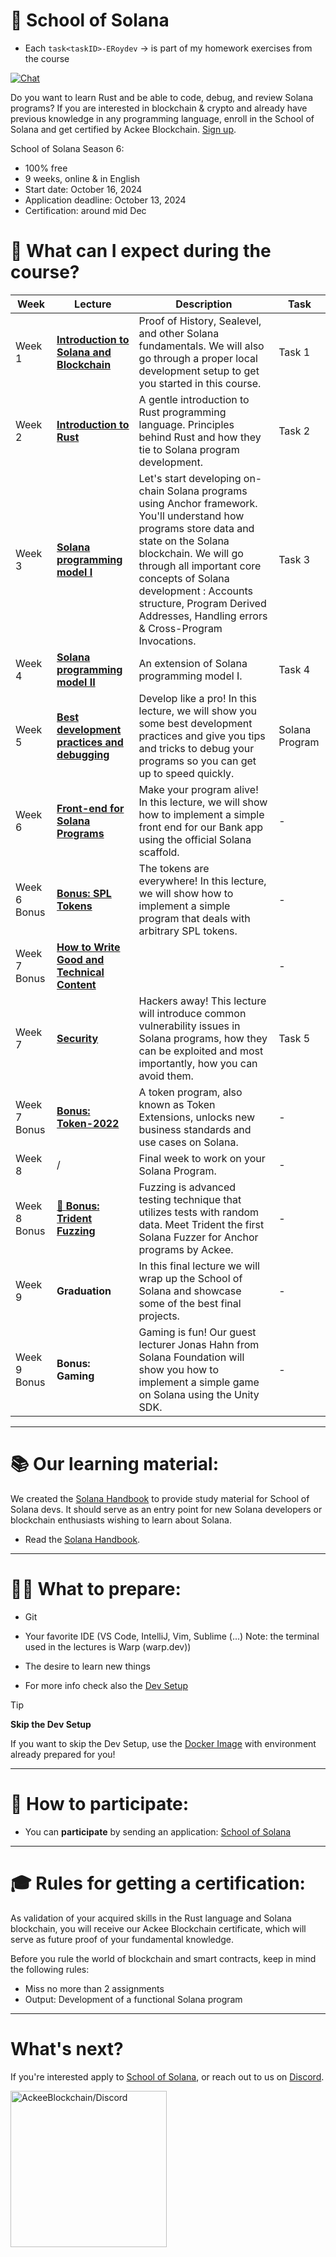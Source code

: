 

# 💜 School of Solana
- Each `task<taskID>-ERoydev` -> is part of my homework exercises from the course

<p align="left">
<a href="https://discord.gg/JhTVXUvaEr" target="_blank" rel="noopener noreferrer">
   <picture>
     <source media="(prefers-color-scheme: dark)" srcset="https://img.shields.io/discord/867746290678104064?colorA=21262d&colorB=0000FF&style=flat">
     <img src="https://img.shields.io/discord/867746290678104064?colorA=f6f8fa&colorB=0000FF&style=flat" alt="Chat">
   </picture>
 </a>
</p>

Do you want to learn Rust and be able to code, debug, and review Solana programs? If you are interested in blockchain & crypto and already have previous knowledge in any programming language, enroll in the School of Solana and get certified by Ackee Blockchain. [Sign up](https://ackee.xyz/school-of-solana).

School of Solana Season 6:
- 100% free
- 9 weeks, online & in English
- Start date: October 16, 2024
- Application deadline: October 13, 2024
- Certification: around mid Dec




# 📝 What can I expect during the course?

|Week|Lecture|Description|Task|
|--|--|--|--|
|Week 1|[**Introduction to Solana and Blockchain**](./1.lesson/)|Proof of History, Sealevel, and other Solana fundamentals. We will also go through a proper local development setup to get you started in this course.|Task 1|
|Week 2|[**Introduction to Rust**](./2.lesson/)|A gentle introduction to Rust programming language. Principles behind Rust and how they tie to Solana program development.|Task 2|
|Week 3|[**Solana programming model I**](./3.lesson/)|Let's start developing on-chain Solana programs using Anchor framework. You'll understand how programs store data and state on the Solana blockchain. We will go through all important core concepts of Solana development : Accounts structure, Program Derived Addresses, Handling errors & Cross-Program Invocations.|Task 3|
|Week 4|[**Solana programming model II**](./4.lesson/)|An extension of Solana programming model I.|Task 4|
|Week 5|[**Best development practices and debugging**](./5.lesson/)| Develop like a pro! In this lecture, we will show you some best development practices and give you tips and tricks to debug your programs so you can get up to speed quickly. |Solana Program|
|Week 6|[**Front-end for Solana Programs**](./6.lesson/)|Make your program alive! In this lecture, we will show how to implement a simple front end for our Bank app using the official Solana scaffold.|-|
|Week 6 Bonus|[**Bonus: SPL Tokens**](./Bonus-SPL-Token/)|The tokens are everywhere! In this lecture, we will show how to implement a simple program that deals with arbitrary SPL tokens.|-|
|Week 7 Bonus|[**How to Write Good and Technical Content**]()||-|
|Week 7|[**Security**](./7.lesson/)|Hackers away! This lecture will introduce common vulnerability issues in Solana programs, how they can be exploited and most importantly, how you can avoid them.|Task 5|
|Week 7 Bonus|[**Bonus: Token-2022**](./Bonus-Token-2022/)|A token program, also known as Token Extensions, unlocks new business standards and use cases on Solana.|-|
|Week 8|/|Final week to work on your Solana Program.|-|
|Week 8 Bonus|[🔱 **Bonus: Trident Fuzzing**](./Bonus-Trident/)|Fuzzing is advanced testing technique that utilizes tests with random data. Meet Trident the first Solana Fuzzer for Anchor programs by Ackee.|-|
|Week 9|**Graduation**|In this final lecture we will wrap up the School of Solana and showcase some of the best final projects.|-|
|Week 9 Bonus|**Bonus: Gaming**|Gaming is fun! Our guest lecturer Jonas Hahn from Solana Foundation will show you how to implement a simple game on Solana using the Unity SDK.|-|

</div>

-----

# 📚 Our learning material:
We created the [Solana Handbook](https://ackee.xyz/solana/book/) to provide study material for School of Solana devs. It should serve as an entry point for new Solana developers or blockchain enthusiasts wishing to learn about Solana.

- Read the [Solana Handbook](https://ackee.xyz/solana/book/).

-----

# 👩‍💻 What to prepare:
- Git
- Your favorite IDE (VS Code, IntelliJ, Vim, Sublime (...) Note: the terminal used in the lectures is Warp (warp.dev))
- The desire to learn new things

- For more info check also the [Dev Setup](./1.lesson/README.md/#dev-setup)

> [!TIP]
> **Skip the Dev Setup**
>
> If you want to skip the Dev Setup, use the [Docker Image](./1.lesson/Docker.md) with environment already prepared for you!

-----

# 🔬 How to participate:
- You can **participate** by sending an application: [School of Solana](https://ackee.xyz/school-of-solana)

-----

# 🎓 Rules for getting a certification:
As validation of your acquired skills in the Rust language and Solana blockchain, you will receive our Ackee Blockchain certificate, which will serve as future proof of your fundamental knowledge.

Before you rule the world of blockchain and smart contracts, keep in mind the following rules:
- Miss no more than 2 assignments
- Output: Development of a functional Solana program

-----

# What's next?
If you're interested apply to [School of Solana](https://school-of-solana.beehiiv.com/), or reach out to us on [Discord](https://discord.gg/z3JVuZyFnp).


<a href="https://discord.gg/z3JVuZyFnp">
  <img src="https://discordapp.com/api/guilds/867746290678104064/widget.png?style=banner2" width="250" title="AckeeBlockchain/Discord">
</a>
